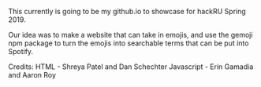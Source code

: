 This currently is going to be my github.io to showcase for hackRU Spring 2019.

Our idea was to make a website that can take in emojis, and use the gemoji npm package to turn the emojis into searchable terms that can be put into Spotify.

Credits:
HTML - Shreya Patel and Dan Schechter
Javascript - Erin Gamadia and Aaron Roy
